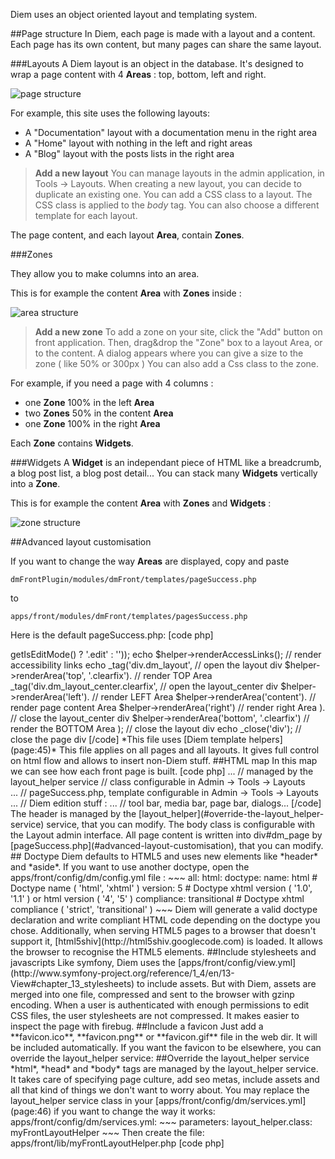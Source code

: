 Diem uses an object oriented layout and templating system.

##Page structure
In Diem, each page is made with a layout and a content.
Each page has its own content, but many pages can share the same layout.

###Layouts
A Diem layout is an object in the database.
It's designed to wrap a page content with 4 **Areas** : top, bottom, left and right.

![page structure](/uploads/screen/page_structure.png)

For example, this site uses the following layouts:

- A "Documentation" layout with a documentation menu in the right area
- A "Home" layout with nothing in the left and right areas
- A "Blog" layout with the posts lists in the right area

>**Add a new layout**
>You can manage layouts in the admin application, in Tools -> Layouts.
>When creating a new layout, you can decide to duplicate an existing one.
>You can add a CSS class to a layout. The CSS class is applied to the *body* tag.
>You can also choose a different template for each layout.

The page content, and each layout **Area**, contain **Zones**.

###Zones

They allow you to make columns into an area.

This is for example the content **Area** with **Zones** inside :

![area structure](/uploads/screen/area_structure.png)

>**Add a new zone**
>To add a zone on your site, click the "Add" button on front application.
>Then, drag&drop the "Zone" box to a layout Area, or to the content.
>A dialog appears where you can give a size to the zone ( like 50% or 300px )
>You can also add a Css class to the zone.

For example, if you need a page with 4 columns :

- one **Zone** 100% in the left **Area**
- two **Zones** 50% in the content **Area**
- one **Zone** 100% in the right **Area**

Each **Zone** contains **Widgets**.

###Widgets
A **Widget** is an independant piece of HTML like a breadcrumb, a blog post list, a blog post detail...
You can stack many **Widgets** vertically into a **Zone**.

This is for example the content **Area** with **Zones** and **Widgets** :

![zone structure](/uploads/screen/zone_structure.png)

##Advanced layout customisation

If you want to change the way **Areas** are displayed, copy and paste

    dmFrontPlugin/modules/dmFront/templates/pageSuccess.php

to

    apps/front/modules/dmFront/templates/pagesSuccess.php

Here is the default pageSuccess.php:
[code php]
<?php

// open the page div
echo _open('div#dm_page'.($sf_user->getIsEditMode() ? '.edit' : ''));

echo $helper->renderAccessLinks();             // render accessibility links

  echo _tag('div.dm_layout',                      // open the layout div

    $helper->renderArea('top', '.clearfix').   // render TOP Area

    _tag('div.dm_layout_center.clearfix',         // open the layout_center div

      $helper->renderArea('left').             // render LEFT Area

      $helper->renderArea('content').          // render page content Area

      $helper->renderArea('right')             // render right Area

    ).                                         // close the layout_center div

    $helper->renderArea('bottom', '.clearfix') // render the BOTTOM Area

  );                                           // close the layout div

echo _close('div');                                // close the page div
[/code]
*This file uses [Diem template helpers](page:45)*

This file applies on all pages and all layouts. It gives full control on html flow and allows to insert non-Diem stuff.

##HTML map

In this map we can see how each front page is built.

[code php]
<html>

  <head>
    ...                // managed by the layout_helper service
  </head>

  <body class="...">   // class configurable in Admin -> Tools -> Layouts

    <div id="dm_page">
      ...              // pageSuccess.php, template configurable in  Admin -> Tools -> Layouts
    </div>

    ...                // Diem edition stuff :
    ...                // tool bar, media bar, page bar, dialogs...

  </body>

</html>
[/code]
The header is managed by the [layout_helper](#override-the-layout_helper-service) service, that you can modify.

The body class is configurable with the Layout admin interface.

All page content is written into div#dm_page by [pageSuccess.php](#advanced-layout-customisation), that you can modify.

## Doctype

Diem defaults to HTML5 and uses new elements like *header* and *aside*.

If you want to use another doctype, open the apps/front/config/dm/config.yml file :
~~~
all:
  html:
    doctype:
      name:        html           # Doctype name ( 'html', 'xhtml' )
      version:     5              # Doctype xhtml version ( '1.0', '1.1' ) or html version ( '4', '5' )
      compliance:  transitional   # Doctype xhtml compliance ( 'strict', 'transitional' )
~~~

Diem will generate a valid doctype declaration and write compliant HTML code depending on the doctype you chose.

Additionally, when serving HTML5 pages to a browser that doesn't support it, [html5shiv](http://html5shiv.googlecode.com) is loaded. It allows the browser to recognise the HTML5 elements.

##Include stylesheets and javascripts
Like symfony, Diem uses the [apps/front/config/view.yml](http://www.symfony-project.org/reference/1_4/en/13-View#chapter_13_stylesheets) to include assets.
But with Diem, assets are merged into one file, compressed and sent to the browser with gzinp encoding.
When a user is authenticated with enough permissions to edit CSS files, the user stylesheets are not compressed. It makes easier to inspect the page with firebug.

##Include a favicon
Just add a **favicon.ico**, **favicon.png** or **favicon.gif** file in the web dir.
It will be included automatically.

If you want the favicon to be elsewhere, you can override the layout_helper service:

##Override the layout_helper service

*html*, *head* and *body* tags are managed by the layout_helper
service.
It takes care of specifying page culture, add seo metas,
include assets and all that kind of things we don't want to worry
about.
You may replace the layout_helper service class in your
[apps/front/config/dm/services.yml](page:46) if you want to change the way it works:
apps/front/config/dm/services.yml:
~~~
parameters:

  layout_helper.class:    myFrontLayoutHelper
~~~

Then create the file:
apps/front/lib/myFrontLayoutHelper.php
[code php]
<?php

class myFrontLayoutHelper extends dmFrontLayoutHelper
{
  // override methods you want to change
}
[/code]

Learn more about [Diem services](page:46).

##Template helpers
Learn more about [Diem template helpers on their dedicated chapter](page:45).